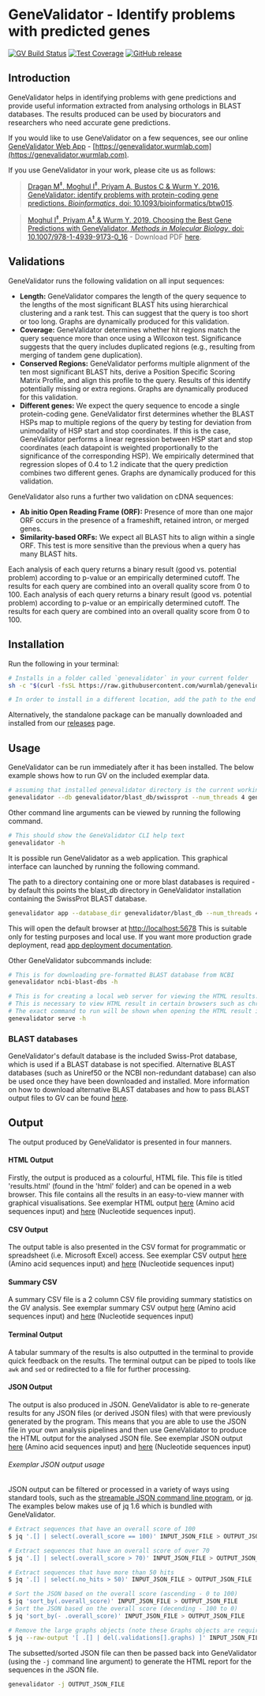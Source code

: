 # GeneValidator - Identify problems with predicted genes
[![GV Build Status](https://github.com/wurmlab/genevalidator/actions/workflows/GeneValidator.yml/badge.svg)](https://github.com/wurmlab/genevalidator/actions/workflows/GeneValidator.yml)
[![Test Coverage](https://api.codeclimate.com/v1/badges/4ce7a69c119e3113826d/test_coverage)](https://codeclimate.com/github/wurmlab/GeneValidator/test_coverage)
[![GitHub release](https://img.shields.io/github/release/wurmlab/genevalidator.svg)](https://github.com/wurmlab/genevalidator/releases/latest)

## Introduction

GeneValidator helps in identifying problems with gene predictions and provide useful information extracted from analysing orthologs in BLAST databases. The results produced can be used by biocurators and researchers who need accurate gene predictions.

If you would like to use GeneValidator on a few sequences, see our online [GeneValidator Web App](https://genevalidator.wurmlab.com) - [https://genevalidator.wurmlab.com](https://genevalidator.wurmlab.com).

If you use GeneValidator in your work, please cite us as follows:

> [Dragan M<sup>&Dagger;</sup>, Moghul I<sup>&Dagger;</sup>, Priyam A, Bustos C & Wurm Y. 2016. GeneValidator: identify problems with protein-coding gene predictions. <em>Bioinformatics</em>, doi: 10.1093/bioinformatics/btw015](https://academic.oup.com/bioinformatics/article/32/10/1559/1742817/GeneValidator-identify-problems-with-protein).

> [Moghul I<sup>&Dagger;</sup>, Priyam A<sup>&Dagger;</sup>,& Wurm Y. 2019.  Choosing the Best Gene Predictions with GeneValidator, <em>Methods in Molecular Biology</em>, doi: 10.1007/978-1-4939-9173-0_16](https://link.springer.com/protocol/10.1007/978-1-4939-9173-0_16) - Download PDF [here](https://wurmlab.github.io/publications/2019_choosing_the_best_gene_predictions.pdf).

## Validations

GeneValidator runs the following validation on all input sequences:

- **Length:** GeneValidator compares the length of the query sequence to the lengths of the most significant BLAST hits using hierarchical clustering and a rank test. This can suggest that the query is too short or too long. Graphs are dynamically produced for this validation.
- **Coverage:** GeneValidator determines whether hit regions match the query sequence more than once using a Wilcoxon test. Significance suggests that the query includes duplicated regions (e.g., resulting from merging of tandem gene duplication).
- **Conserved Regions:** GeneValidator performs multiple alignment of the ten most significant BLAST hits, derive a Position Specific Scoring Matrix Profile, and align this profile to the query. Results of this identify potentially missing or extra regions. Graphs are dynamically produced for this validation.
- **Different genes:** We expect the query sequence to encode a single protein-coding gene. GeneValidator first determines whether the BLAST HSPs map to multiple regions of the query by testing for deviation from unimodality of HSP start and stop coordinates. If this is the case, GeneValidator performs a linear regression between HSP start and stop coordinates (each datapoint is weighted proportionally to the significance of the corresponding HSP). We empirically determined that regression slopes of 0.4 to 1.2 indicate that the query prediction combines two different genes. Graphs are dynamically produced for this validation.

GeneValidator also runs a further two validation on cDNA sequences:

- **Ab initio Open Reading Frame (ORF):** Presence of more than one major ORF occurs in the presence of a frameshift, retained intron, or merged genes.
- **Similarity-based ORFs:** We expect all BLAST hits to align within a single ORF. This test is more sensitive than the previous when a query has many BLAST hits.

Each analysis of each query returns a binary result (good vs. potential problem) according to p-value or an empirically determined cutoff. The results for each query are combined into an overall quality score from 0 to 100. Each analysis of each query returns a binary result (good vs. potential problem) according to p-value or an empirically determined cutoff. The results for each query are combined into an overall quality score from 0 to 100.

## Installation

Run the following in your terminal:

```bash
# Installs in a folder called `genevalidator` in your current folder
sh -c "$(curl -fsSL https://raw.githubusercontent.com/wurmlab/genevalidator/master/install.sh)"

# In order to install in a different location, add the path to the end of the above command
```

Alternatively, the standalone package can be manually downloaded and installed from our [releases](https://github.com/wurmlab/genevalidator/releases/latest) page.

## Usage

GeneValidator can be run immediately after it has been installed. The below example shows how to run GV on the included exemplar data.

```bash
# assuming that installed genevalidator directory is the current working directory
genevalidator --db genevalidator/blast_db/swissprot --num_threads 4 genevalidator/exemplar_data/protein_data.fa
```

Other command line arguments can be viewed by running the following command.

```bash
# This should show the GeneValidator CLI help text
genevalidator -h
```

It is possible run GeneValidator as a web application. This graphical interface can launched by running the following command.

The path to a directory containing one or more blast databases is required - by default this points the blast_db directory in GeneValidator installation containing the SwissProt BLAST database.

```bash
genevalidator app --database_dir genevalidator/blast_db --num_threads 4
```

This will open the default browser at [http://localhost:5678](http://localhost:5678) This is suitable only for testing purposes and local use. If you want more production grade deployment, read [app deployment documentation](deployment/).

Other GeneValidator subcommands include:

```bash
# This is for downloading pre-formatted BLAST database from NCBI
genevalidator ncbi-blast-dbs -h

# This is for creating a local web server for viewing the HTML results.
# This is necessary to view HTML result in certain browsers such as chrome.
# The exact command to run will be shown when opening the HTML result in a browser.
genevalidator serve -h
```

### BLAST databases

GeneValidator's default database is the included Swiss-Prot database, which is used if a BLAST database is not specified. Alternative BLAST databases (such as Uniref50 or the NCBI non-redundant database) can also be used once they have been downloaded and installed. More information on how to download alternative BLAST databases and how to pass BLAST output files to GV can be found [here](https://github.com/wurmlab/genevalidator/wiki/Setting-Up-BLAST-Databases).

## Output

The output produced by GeneValidator is presented in four manners.

#### HTML Output

Firstly, the output is produced as a colourful, HTML file. This file is titled 'results.html' (found in the 'html' folder) and can be opened in a web browser. This file contains all the results in an easy-to-view manner with graphical visualisations. See exemplar HTML output [here](https://wurmlab.github.io/tools/genevalidator/exemplar_data/protein_input/protein_query_results) (Amino acid sequences input) and [here](https://wurmlab.github.io/tools/genevalidator/exemplar_data/genetic_input/genetic_query_results) (Nucleotide sequences input).

#### CSV Output

The output table is also presented in the CSV format for programmatic or spreadsheet (i.e. Microsoft Excel) access. See exemplar CSV output [here](https://wurmlab.github.io/tools/genevalidator/exemplar_data/protein_input/protein_query_results.csv) (Amino acid sequences input) and [here](https://wurmlab.github.io/tools/genevalidator/exemplar_data/genetic_input/genetic_query_results.csv) (Nucleotide sequences input)

#### Summary CSV

A summary CSV file is a 2 column CSV file providing summary statistics on the GV analysis. See exemplar summary CSV output [here](https://wurmlab.github.io/tools/genevalidator/exemplar_data/protein_input/protein_query_summary.csv) (Amino acid sequences input) and [here](https://wurmlab.github.io/tools/genevalidator/exemplar_data/genetic_input/genetic_query_summary.csv) (Nucleotide sequences input)

#### Terminal Output

A tabular summary of the results is also outputted in the terminal to provide quick feedback on the results. The terminal output can be piped to tools like `awk` and `sed` or redirected to a file for further processing.

#### JSON Output

The output is also produced in JSON. GeneValidator is able to re-generate results for any JSON files (or derived JSON files) with that were previously generated by the program. This means that you are able to use the JSON file in your own analysis pipelines and then use GeneValidator to produce the HTML output for the analysed JSON file. See exemplar JSON output [here](https://wurmlab.github.io/tools/genevalidator/exemplar_data/protein_input/protein_query_results.json) (Amino acid sequences input) and [here](https://wurmlab.github.io/tools/genevalidator/exemplar_data/genetic_input/genetic_query_results.json) (Nucleotide sequences input)

###### Exemplar JSON output usage

JSON output can be filtered or processed in a variety of ways using standard tools, such as the [streamable JSON command line program](http://trentm.com/json/), or [jq](https://stedolan.github.io/jq/). The examples below makes use of jq 1.6 which is bundled with GeneValidator.

```bash
# Extract sequences that have an overall score of 100
$ jq '.[] | select(.overall_score == 100)' INPUT_JSON_FILE > OUTPUT_JSON_FILE

# Extract sequences that have an overall score of over 70
$ jq '.[] | select(.overall_score > 70)' INPUT_JSON_FILE > OUTPUT_JSON_FILE

# Extract sequences that have more than 50 hits
$ jq '.[] | select(.no_hits > 50)' INPUT_JSON_FILE > OUTPUT_JSON_FILE

# Sort the JSON based on the overall score (ascending - 0 to 100)
$ jq 'sort_by(.overall_score)' INPUT_JSON_FILE > OUTPUT_JSON_FILE
# Sort the JSON based on the overall score (decending - 100 to 0)
$ jq 'sort_by(- .overall_score)' INPUT_JSON_FILE > OUTPUT_JSON_FILE

# Remove the large graphs objects (note these Graphs objects are required if you wish to pass the json back into GV using the `-j` option - see below)
$ jq --raw-output '[ .[] | del(.validations[].graphs) ]' INPUT_JSON_FILE > OUTPUT_JSON_FILE
```

The subsetted/sorted JSON file can then be passed back into GeneValidator (using the `-j` command line argument) to generate the HTML report for the sequences in the JSON file.

```bash
genevalidator -j OUTPUT_JSON_FILE
```
